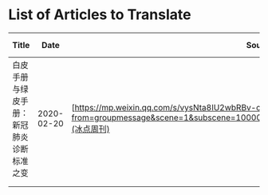# List of Articles to Translate

| Title 	| Date 	| Source 	| Translator 	| Reviewer 	| Translation Completed 	| Review Accepted 	| Translation Pub Date 	| Translation Link 	|
|-------	|------	|------	|------------	|----------	|-----------------------	|-----------------	|----------------------	|------------------	|
|白皮手册与绿皮手册：新冠肺炎诊断标准之变|2020-02-20|[https://mp.weixin.qq.com/s/vysNta8IU2wbRBv-c3aS4Q?from=groupmessage&scene=1&subscene=10000&clicktime=1582387639&enterid=1582387639](冰点周刊)|            	|          	|                       	|                 	|                      	|                  	|
|       	|      	|      	|            	|          	|                       	|                 	|                      	|                  	|
|       	|      	|      	|            	|          	|                       	|                 	|                      	|                  	|
